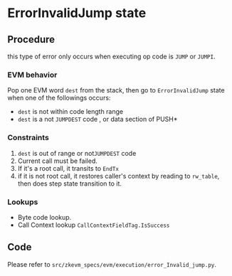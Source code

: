 # ErrorInvalidJump state

## Procedure
this type of error only occurs when executing op code is `JUMP` or `JUMPI`.

### EVM behavior

Pop one EVM word `dest` from the stack, then go to `ErrorInvalidJump` state when 
one of the followings occurs:

-  `dest` is not within code length range
-  `dest` is a not `JUMPDEST` code , or data section of PUSH*

### Constraints
1. `dest` is out of range or not`JUMPDEST` code
2. Current call must be failed.
3. If it's a root call, it transits to `EndTx`
4. if it is not root call, it restores caller's context by reading to `rw_table`, then does step state transition to it.

### Lookups
- Byte code lookup.
- Call Context lookup `CallContextFieldTag.IsSuccess`

## Code

Please refer to `src/zkevm_specs/evm/execution/error_Invalid_jump.py`.
